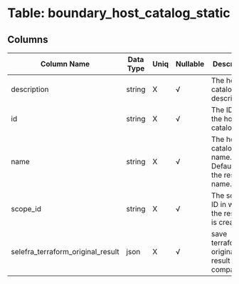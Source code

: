 # Table: boundary_host_catalog_static

## Columns 

|  Column Name   |  Data Type  | Uniq | Nullable | Description | 
|  ----  | ----  | ----  | ----  | ---- | 
| description | string | X | √ | The host catalog description. | 
| id | string | X | √ | The ID of the host catalog. | 
| name | string | X | √ | The host catalog name. Defaults to the resource name. | 
| scope_id | string | X | √ | The scope ID in which the resource is created. | 
| selefra_terraform_original_result | json | X | √ | save terraform original result for compatibility | 



